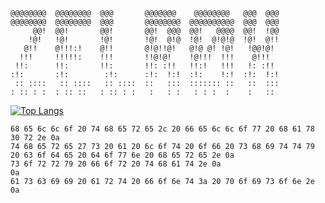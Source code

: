 ```
@@@@@@@@  @@@@@@@@  @@@       @@@@@@@    @@@@@@@@   @@@  @@@  
@@@@@@@@  @@@@@@@@  @@@       @@@@@@@@  @@@@@@@@@@  @@@  @@@  
     @@!  @@!       @@!       @@!  @@@  @@!   @@@@  @@!  !@@  
    !@!   !@!       !@!       !@!  @!@  !@!  @!@!@  !@!  @!!  
   @!!    @!!!:!    @!!       @!@!!@!   @!@ @! !@!   !@@!@!   
  !!!     !!!!!:    !!!       !!@!@!    !@!!!  !!!    @!!!    
 !!:      !!:       !!:       !!: :!!   !!:!   !!!   !: :!!   
:!:       :!:        :!:      :!:  !:!  :!:    !:!  :!:  !:!  
 :: ::::   :: ::::   :: ::::  ::   :::  ::::::: ::   ::  :::  
: :: : :  : :: ::   : :: : :   :   : :   : : :  :    :   ::   

```

[![Top Langs](https://github-readme-stats.vercel.app/api/top-langs/?username=zelr0x&langs_count=7&theme=tokyonight&layout=compact)](https://github.com/anuraghazra/github-readme-stats)

```
68 65 6c 6c 6f 20 74 68 65 72 65 2c 20 66 65 6c 6c 6f 77 20 68 61 78 30 72 2e 0a
74 68 65 72 65 27 73 20 61 20 6c 6f 74 20 6f 66 20 73 68 69 74 74 79 20 63 6f 64 65 20 64 6f 77 6e 20 68 65 72 65 2e 0a
73 6f 72 72 79 20 66 6f 72 20 74 68 61 74 2e 0a
0a
61 73 63 69 69 20 61 72 74 20 66 6f 6e 74 3a 20 70 6f 69 73 6f 6e 2e 0a
```
